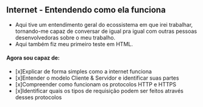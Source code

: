 ## Internet - Entendendo como ela funciona

- Aqui tive um entendimento geral do ecossistema em que irei trabalhar, tornando-me capaz de conversar de igual pra igual com outras pessoas desenvolvedoras sobre o meu trabalho.
- Aqui também fiz meu primeiro teste em HTML.

#### Agora sou capaz de:
- [x]Explicar de forma simples como a internet funciona
- [x]Entender o modelo Cliente & Servidor e identificar suas partes
- [x]Compreender como funcionam os protocolos HTTP e HTTPS
- [x]Identificar quais os tipos de requisição podem ser feitos através desses protocolos
